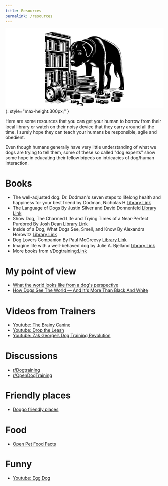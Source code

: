 ```yaml
---
title: Resources
permalink: /resources
---
```


![](/media/dog-sniffing-books.jpg){: style="max-height:300px;" }

Here are some resources that you can get your human to borrow from their local library or watch on their noisy device that they carry around all the time. I surely hope they can teach your humans be responsible, agile and obedient.

Even though humans generally have very little understanding of what we dogs are trying to tell them, some of these so called "dog experts" show some hope in educating their fellow bipeds on intricacies of dog/human interaction.

# Books
- The well-adjusted dog: Dr. Dodman's seven steps to lifelong health and happiness for your best friend by Dodman, Nicholas H [Library Link](https://vaughanpl.bibliocommons.com/v2/record/S130C251423)
- The Language of Dogs By Justin Silver and David Donnenfeld [Library Link](https://vaughanpl.bibliocommons.com/v2/record/S130C181741)
- Show Dog, The Charmed Life and Trying Times of a Near-Perfect Purebred By Josh Dean [Library Link](https://vaughanpl.bibliocommons.com/v2/record/S130C133855)
- Inside of a Dog, What Dogs See, Smell, and Know By Alexandra Horowitz [Library Link](https://vaughanpl.bibliocommons.com/v2/record/S130C401565)
- Dog Lovers Companion By Paul McGreevy [Library Link](https://openlibrary.org/works/OL29309074W/Dog_Lover%27s_Companion)
- Imagine life with a well-behaved dog by Julie A. Bjelland [Library Link](https://vaughanpl.bibliocommons.com/v2/record/S130C113828)
- More books from r/Dogtraining:[Link](https://old.reddit.com/r/Dogtraining/wiki/books) 

# My point of view
- [What the world looks like from a dog's perspective](https://www.youtube.com/watch?v=u0jY8YdskWA)
- [How Dogs See The World — And It's More Than Black And White](https://www.youtube.com/watch?v=A0_uj_Fglys)

# Videos from Trainers
- [Youtube: The Brainy Canine](https://www.youtube.com/channel/UCRIrCCMsiUFESDfqryODeKg)
- [Youtube: Drop the Leash](https://www.youtube.com/@DroptheLeash)
- [Youtube: Zak George’s Dog Training Revolution](https://www.youtube.com/@zakgeorge)

# Discussions
- [r/Dogtraining](https://www.reddit.com/r/Dogtraining)
- [r/OpenDogTraining](https://www.reddit.com/r/OpenDogTraining/)

# Friendly places
- [Doggo friendly places](https://www.bringfido.ca/)

# Food 
- [Open Pet Food Facts](https://world.openpetfoodfacts.org/)

# Funny
- [Youtube: Egg Dog](https://www.youtube.com/watch?v=DFPdtdY-a_c)
